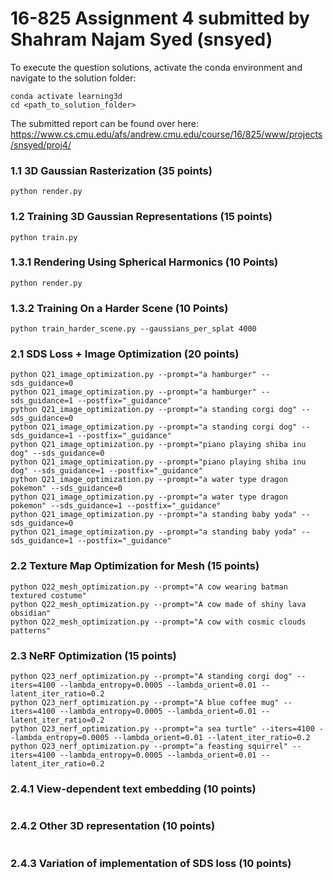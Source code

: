 # 16-825 Assignment 4 submitted by Shahram Najam Syed (snsyed)

To execute the question solutions, activate the conda environment and navigate to the solution folder:

```
conda activate learning3d
cd <path_to_solution_folder>
```

The submitted report can be found over here: https://www.cs.cmu.edu/afs/andrew.cmu.edu/course/16/825/www/projects/snsyed/proj4/


### 1.1 3D Gaussian Rasterization (35 points)

```
python render.py
```

### 1.2 Training 3D Gaussian Representations (15 points)
```
python train.py
```

### 1.3.1 Rendering Using Spherical Harmonics (10 Points)
```
python render.py
```

### 1.3.2 Training On a Harder Scene (10 Points)
```
python train_harder_scene.py --gaussians_per_splat 4000
```
### 2.1 SDS Loss + Image Optimization (20 points)
```
python Q21_image_optimization.py --prompt="a hamburger" --sds_guidance=0
python Q21_image_optimization.py --prompt="a hamburger" --sds_guidance=1 --postfix="_guidance"
python Q21_image_optimization.py --prompt="a standing corgi dog" --sds_guidance=0
python Q21_image_optimization.py --prompt="a standing corgi dog" --sds_guidance=1 --postfix="_guidance"
python Q21_image_optimization.py --prompt="piano playing shiba inu dog" --sds_guidance=0
python Q21_image_optimization.py --prompt="piano playing shiba inu dog" --sds_guidance=1 --postfix="_guidance"
python Q21_image_optimization.py --prompt="a water type dragon pokemon" --sds_guidance=0
python Q21_image_optimization.py --prompt="a water type dragon pokemon" --sds_guidance=1 --postfix="_guidance"
python Q21_image_optimization.py --prompt="a standing baby yoda" --sds_guidance=0
python Q21_image_optimization.py --prompt="a standing baby yoda" --sds_guidance=1 --postfix="_guidance"
```

### 2.2 Texture Map Optimization for Mesh (15 points)
```
python Q22_mesh_optimization.py --prompt="A cow wearing batman textured costume"
python Q22_mesh_optimization.py --prompt="A cow made of shiny lava obsidian"
python Q22_mesh_optimization.py --prompt="A cow with cosmic clouds patterns"
```

### 2.3 NeRF Optimization (15 points)
```
python Q23_nerf_optimization.py --prompt="A standing corgi dog" --iters=4100 --lambda_entropy=0.0005 --lambda_orient=0.01 --latent_iter_ratio=0.2
python Q23_nerf_optimization.py --prompt="A blue coffee mug" --iters=4100 --lambda_entropy=0.0005 --lambda_orient=0.01 --latent_iter_ratio=0.2
python Q23_nerf_optimization.py --prompt="a sea turtle" --iters=4100 --lambda_entropy=0.0005 --lambda_orient=0.01 --latent_iter_ratio=0.2
python Q23_nerf_optimization.py --prompt="a feasting squirrel" --iters=4100 --lambda_entropy=0.0005 --lambda_orient=0.01 --latent_iter_ratio=0.2
```

### 2.4.1 View-dependent text embedding (10 points)
```

```

### 2.4.2 Other 3D representation (10 points)
```

```

### 2.4.3 Variation of implementation of SDS loss (10 points)
```

```